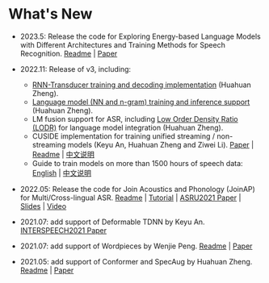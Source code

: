 # What's New
- 2023.5: Release the code for Exploring Energy-based Language Models with Different Architectures and Training Methods for Speech Recognition. [Readme](./energy-based_LM_training.md) | [Paper](https://arxiv.org/abs/2305.12676)
- 2022.11: Release of v3, including:
    - [RNN-Transducer training and decoding implementation](../egs/TEMPLATE/exp/asr-rnnt) (Huahuan Zheng).
    - [Language model (NN and n-gram) training and inference support](../egs/TEMPLATE/README.md#language-model) (Huahuan Zheng).
    - LM fusion support for ASR, including [Low Order Density Ratio (LODR)](https://arxiv.org/abs/2203.16776) for language model integration (Huahuan Zheng).
    - CUSIDE implementation for training unified streaming / non-streaming models (Keyu An, Huahuan Zheng and Ziwei Li). [Paper](https://arxiv.org/abs/2203.16758) | [Readme](./cuside_ch.md) | [中文说明](docs/cuside_ch.md)
    - Guide to train models on more than 1500 hours of speech data: [English](docs/how_to_prepare_large_dataset.md) | [中文说明](docs/how_to_prepare_large_dataset_ch.md)

- 2022.05: Release the code for Join Acoustics and Phonology (JoinAP) for Multi/Cross-lingual ASR. [Readme](joinap.md) | [Tutorial](joinap_tutorial_ch.md) | [ASRU2021 Paper](http://oa.ee.tsinghua.edu.cn/~ouzhijian/pdf/ASRU21_JoinAP.pdf) | [Slides](http://oa.ee.tsinghua.edu.cn/~ouzhijian/pdf/asru2021_JoinAP_slides.pdf) | [Video](https://www.bilibili.com/video/BV1X44y1Y7zm)

- 2021.07: add support of Deformable TDNN by Keyu An. [INTERSPEECH2021 Paper](http://oa.ee.tsinghua.edu.cn/~ouzhijian/pdf/is2021_deformable.pdf)

- 2021.07: add support of Wordpieces by Wenjie Peng. [Readme](wordpieces.md) | [Paper](https://arxiv.org/abs/2107.03007)

- 2021.05: add support of Conformer and SpecAug by Huahuan Zheng. [Readme](conformer.md) | [Paper](https://arxiv.org/abs/2107.03007)
